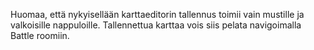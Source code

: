 Huomaa, että nykyisellään karttaeditorin tallennus toimii vain mustille ja valkoisille nappuloille.
Tallennettua karttaa vois siis pelata navigoimalla Battle roomiin.
